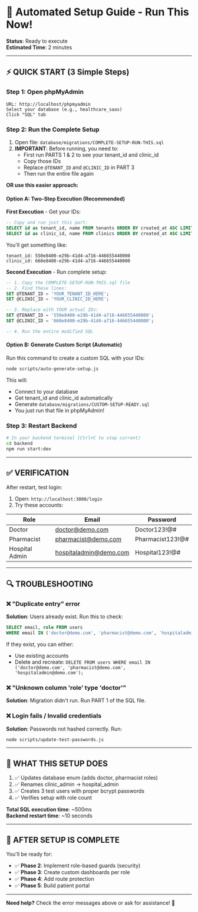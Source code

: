 # 🚀 Automated Setup Guide - Run This Now!

**Status**: Ready to execute  
**Estimated Time**: 2 minutes  

---

## ⚡ QUICK START (3 Simple Steps)

### **Step 1: Open phpMyAdmin**
```
URL: http://localhost/phpmyadmin
Select your database (e.g., healthcare_saas)
Click "SQL" tab
```

### **Step 2: Run the Complete Setup**
1. Open file: `database/migrations/COMPLETE-SETUP-RUN-THIS.sql`
2. **IMPORTANT**: Before running, you need to:
   - First run PARTS 1 & 2 to see your tenant_id and clinic_id
   - Copy those IDs
   - Replace `@TENANT_ID` and `@CLINIC_ID` in PART 3
   - Then run the entire file again

**OR use this easier approach:**

#### **Option A: Two-Step Execution (Recommended)**

**First Execution** - Get your IDs:
```sql
-- Copy and run just this part:
SELECT id as tenant_id, name FROM tenants ORDER BY created_at ASC LIMIT 1;
SELECT id as clinic_id, name FROM clinics ORDER BY created_at ASC LIMIT 1;
```

You'll get something like:
```
tenant_id: 550e8400-e29b-41d4-a716-446655440000
clinic_id: 660e8400-e29b-41d4-a716-446655440000
```

**Second Execution** - Run complete setup:
```sql
-- 1. Copy the COMPLETE-SETUP-RUN-THIS.sql file
-- 2. Find these lines:
SET @TENANT_ID = 'YOUR_TENANT_ID_HERE';
SET @CLINIC_ID = 'YOUR_CLINIC_ID_HERE';

-- 3. Replace with YOUR actual IDs:
SET @TENANT_ID = '550e8400-e29b-41d4-a716-446655440000';
SET @CLINIC_ID = '660e8400-e29b-41d4-a716-446655440000';

-- 4. Run the entire modified SQL
```

#### **Option B: Generate Custom Script (Automatic)**

Run this command to create a custom SQL with your IDs:

```bash
node scripts/auto-generate-setup.js
```

This will:
- Connect to your database
- Get tenant_id and clinic_id automatically
- Generate `database/migrations/CUSTOM-SETUP-READY.sql`
- You just run that file in phpMyAdmin!

### **Step 3: Restart Backend**
```bash
# In your backend terminal (Ctrl+C to stop current)
cd backend
npm run start:dev
```

---

## ✅ VERIFICATION

After restart, test login:

1. Open: `http://localhost:3000/login`
2. Try these accounts:

| Role | Email | Password |
|------|-------|----------|
| Doctor | doctor@demo.com | Doctor123!@# |
| Pharmacist | pharmacist@demo.com | Pharmacist123!@# |
| Hospital Admin | hospitaladmin@demo.com | Hospital123!@# |

---

## 🔍 TROUBLESHOOTING

### ❌ "Duplicate entry" error
**Solution**: Users already exist. Run this to check:
```sql
SELECT email, role FROM users 
WHERE email IN ('doctor@demo.com', 'pharmacist@demo.com', 'hospitaladmin@demo.com');
```

If they exist, you can either:
- Use existing accounts
- Delete and recreate: `DELETE FROM users WHERE email IN ('doctor@demo.com', 'pharmacist@demo.com', 'hospitaladmin@demo.com');`

### ❌ "Unknown column 'role' type 'doctor'"
**Solution**: Migration didn't run. Run PART 1 of the SQL file.

### ❌ Login fails / Invalid credentials
**Solution**: Passwords not hashed correctly. Run:
```bash
node scripts/update-test-passwords.js
```

---

## 📝 WHAT THIS SETUP DOES

1. ✅ Updates database enum (adds doctor, pharmacist roles)
2. ✅ Renames clinic_admin → hospital_admin
3. ✅ Creates 3 test users with proper bcrypt passwords
4. ✅ Verifies setup with role count

**Total SQL execution time**: ~500ms  
**Backend restart time**: ~10 seconds  

---

## 🎯 AFTER SETUP IS COMPLETE

You'll be ready for:
- ✅ **Phase 2**: Implement role-based guards (security)
- ✅ **Phase 3**: Create custom dashboards per role
- ✅ **Phase 4**: Add route protection
- ✅ **Phase 5**: Build patient portal

---

**Need help?** Check the error messages above or ask for assistance! 🚀

